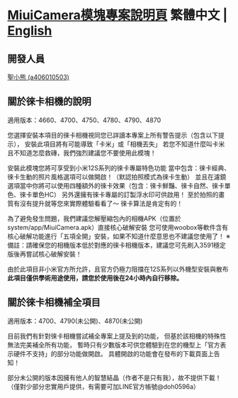 # [MiuiCamera模塊專案說明頁](https://github.com/a406010503/Miui_Camera) 繁體中文 | [English](https://github.com/a406010503/Miui_Camera/edit/main/Leica_en.md)
## 開發人員
[聖小熊 (a406010503)](https://github.com/a406010503)

## 關於徠卡相機的說明
適用版本：4660、4700、4750、4780、4790、4870

您選擇安裝本項目的徠卡相機視同您已詳讀本專案上所有警告提示（包含以下提示），
安裝此項目將有可能導致「卡米」或「相機丟失」
若您不知道什麼叫卡米且不知道怎麼救磚，我們強烈建議您不要使用此模塊！

安裝此模塊您將可享受到小米12S系列的徠卡專屬特色功能
當中包含：徠卡經典、徠卡生動的照片風格選項可以做開啟！（默認拍照模式為徠卡生動）
並且在濾鏡選項當中你將可以使用四種額外的徠卡效果（包含：徠卡鮮豔、徠卡自然、徠卡單色、徠卡單色HC）
另外還擁有徠卡專屬的訂製浮水印可供啟用！
至於拍照的畫質有沒有提升就等您來實際體驗看看了～ 徠卡算法是肯定有的！

為了避免發生問題，我們建議您解壓縮包內的相機APK（位置於system/app/MiuiCamera.apk）直接核心破解安裝
您可使用woobox等軟件含有核心破解功能進行「五項全開」安裝，如果不知道什麼意思也不建議您使用了！
※備註：請確保您的相機版本低於對應的徠卡相機版本，建議您可先刷入3591穩定版後再嘗試核心破解安裝！

由於此項目非小米官方所允許，且官方仍極力阻擋在12S系列以外機型安裝與散布
**此項目僅供學術用途使用，請您於使用後在24小時內自行移除。**

## 關於徠卡相機補全項目
適用版本：4700、4790(未公開)、4870(未公開)

目前我們有針對徠卡相機嘗試補全專案上提及到的功能，
但基於該相機的特殊性無法完美補全所有功能，
暫時只有少數版本可供您體驗到在您的機型上「官方表示硬件不支持」的部分功能做開啟。
具體開啟的功能會在發布的下載頁面上告知！

部分未公開的版本因擁有他人的智慧結晶（作者不是只有我），故不提供下載！（僅對少部分忠實用戶提供，有需要可加LINE官方帳號@doh0596a）

